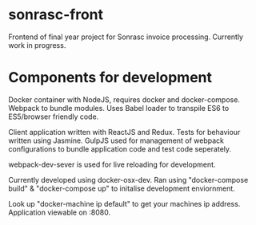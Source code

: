 # sonrasc-front
Frontend of final year project for Sonrasc invoice processing. Currently work in progress.

# Components for development
Docker container with NodeJS, requires docker and docker-compose.
Webpack to bundle modules. Uses Babel loader to transpile ES6 to ES5/browser friendly code.

Client application written with ReactJS and Redux.
Tests for behaviour written using Jasmine. GulpJS used for management of webpack configurations to bundle application code and test code seperately.

webpack-dev-sever is used for live reloading for development. 

Currently developed using docker-osx-dev.
Ran using "docker-compose build" & "docker-compose up" to initalise development enviornment.

Look up "docker-machine ip default" to get your machines ip address. Application viewable on <your-host-address>:8080.
